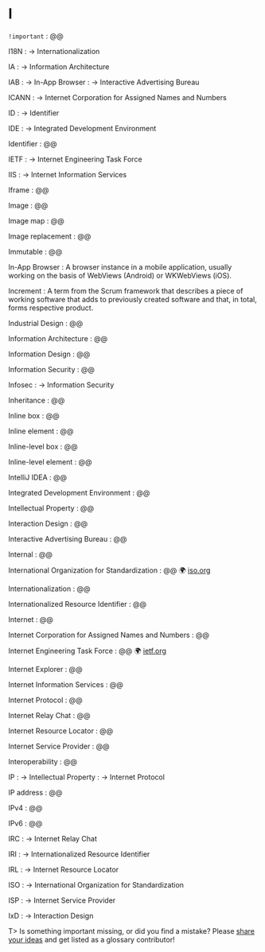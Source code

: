 # I

`!important`
: @@

I18N
: → Internationalization

IA
: → Information Architecture

IAB
: → In-App Browser
: → Interactive Advertising Bureau

ICANN
: → Internet Corporation for Assigned Names and Numbers

ID
: → Identifier

IDE
: → Integrated Development Environment

Identifier
: @@

IETF
: → Internet Engineering Task Force

IIS
: → Internet Information Services

Iframe
: @@

Image
: @@

Image map
: @@

Image replacement
: @@

Immutable
: @@

In-App Browser
: A browser instance in a mobile application, usually working on the basis of WebViews (Android) or WKWebViews (iOS). 

Increment
: A term from the Scrum framework that describes a piece of working software that adds to previously created software and that, in total, forms respective product.

Industrial Design
: @@

Information Architecture
: @@

Information Design
: @@

Information Security
: @@

Infosec
: → Information Security

Inheritance
: @@

Inline box
: @@

Inline element
: @@

Inline-level box
: @@

Inline-level element
: @@

IntelliJ IDEA
: @@

Integrated Development Environment
: @@

Intellectual Property
: @@

Interaction Design
: @@

Interactive Advertising Bureau
: @@

Internal
: @@

International Organization for Standardization
: @@ 🌍&nbsp;[iso.org](https://www.iso.org/)

Internationalization
: @@

Internationalized Resource Identifier
: @@

Internet
: @@

Internet Corporation for Assigned Names and Numbers
: @@

Internet Engineering Task Force
: @@ 🌍&nbsp;[ietf.org](https://ietf.org/)

Internet Explorer
: @@

Internet Information Services
: @@

Internet Protocol
: @@

Internet Relay Chat
: @@

Internet Resource Locator
: @@

Internet Service Provider
: @@

Interoperability
: @@

IP
: → Intellectual Property
: → Internet Protocol

IP address
: @@

IPv4
: @@

IPv6
: @@

IRC
: → Internet Relay Chat

IRI
: → Internationalized Resource Identifier

IRL
: → Internet Resource Locator

ISO
: → International Organization for Standardization

ISP
: → Internet Service Provider

IxD
: → Interaction Design

T> Is something important missing, or did you find a mistake? Please [share your ideas](https://github.com/j9t/web-development-glossary/blob/master/manuscript/i.md) and get listed as a glossary contributor!